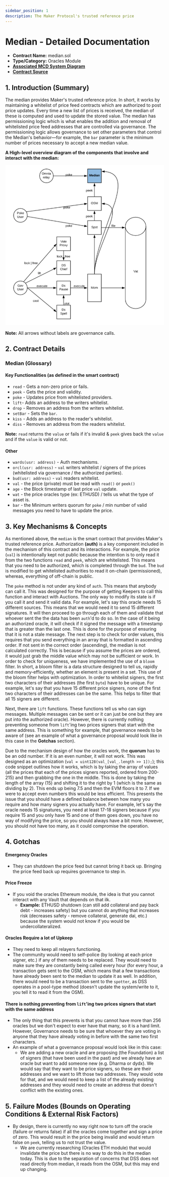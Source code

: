 ```yaml
---
sidebar_position: 1
description: The Maker Protocol's trusted reference price
---
```


# Median - Detailed Documentation

* **Contract Name:** median.sol
* **Type/Category:** Oracles Module
* [**Associated MCD System Diagram**](https://github.com/makerdao/dss/wiki)
* [**Contract Source**](https://github.com/makerdao/median/blob/master/src/median.sol)

## 1. Introduction (Summary)

The median provides Maker's trusted reference price. In short, it works by maintaining a whitelist of price feed contracts which are authorized to post price updates. Every time a new list of prices is received, the median of these is computed and used to update the stored value. The median has permissioning logic which is what enables the addition and removal of whitelisted price feed addresses that are controlled via governance. The permissioning logic allows governance to set other parameters that control the Median's behavior—for example, the `bar` parameter is the minimum number of prices necessary to accept a new median value.

**A High-level overview diagram of the components that involve and interact with the median:**

![](<../../assets/oracles (1) (1).png>)

**Note:** All arrows without labels are governance calls.

## 2. Contract Details

### Median (Glossary)

#### Key Functionalities (as defined in the smart contract)

* `read` - Gets a non-zero price or fails.
* `peek` - Gets the price and validity.
* `poke` - Updates price from whitelisted providers.
* `lift`- Adds an address to the writers whitelist.
* `drop` - Removes an address from the writers whitelist.
* `setBar` - Sets the `bar`.
* `kiss` - Adds an address to the reader's whitelist.
* `diss` - Removes an address from the readers whitelist.

**Note:** `read` returns the `value` or fails if it's invalid & `peek` gives back the `value` and if the `value` is valid or not.

#### Other

* `wards(usr: address)` - Auth mechanisms.
* `orcl(usr: address)` - `val` writers whitelist / signers of the prices (whitelisted via governance / the authorized parties).
* `bud(usr: address)` - `val` readers whitelist.
* `val` - the price (private) must be read with `read()` or `peek()`
* `age` - the Block timestamp of last price `val` update.
* `wat` - the price oracles type (ex: ETHUSD) / tells us what the type of asset is.
* `bar` - the Minimum writers quorum for `poke` / min number of valid messages you need to have to update the price.

## 3. Key Mechanisms & Concepts

As mentioned above, the `median` is the smart contract that provides Maker's trusted reference price. Authorization **(auth)** is a key component included in the mechanism of this contract and its interactions. For example, the price (`val`) is intentionally kept not public because the intention is to only read it from the two functions `read` and `peek`, which are whitelisted. This means that you need to be authorized, which is completed through the `bud`. The `bud` is modified to get whitelisted authorities to read it on-chain (permissioned), whereas, everything of off-chain is public.

The `poke` method is not under any kind of `auth`. This means that anybody can call it. This was designed for the purpose of getting Keepers to call this function and interact with Auctions. The only way to modify its state is if you call it and send it valid data. For example, let's say this oracle needs 15 different sources. This means that we would need it to send 15 different signatures. It will then proceed to go through each of them and validate that whoever sent the the data has been `auth`'d to do so. In the case of it being an authorized oracle, it will check if it signed the message with a timestamp that is greater than the last one. This is done for the purpose of ensuring that it is not a stale message. The next step is to check for order values, this requires that you send everything in an array that is formatted in ascending order. If not sent in the correct order (ascending), the median is not calculated correctly. This is because if you assume the prices are ordered, it would just grab the middle value which may not be sufficient or work. In order to check for uniqueness, we have implemented the use of a `bloom` filter. In short, a bloom filter is a data structure designed to tell us, rapidly and memory-efficiently, whether an element is present in a set. This use of the bloom filter helps with optimization. In order to whitelist signers, the first two characters of their addresses (the first `byte`) have to be unique. For example, let's say that you have 15 different price signers, none of the first two characters of their addresses can be the same. This helps to filter that all 15 signers are different.

Next, there are `lift` functions. These functions tell us who can sign messages. Multiple messages can be sent or it can just be one but they are put into the authorized oracle). However, there is currently nothing preventing someone from `lift`'ing two prices signers that start with the same address. This is something for example, that governance needs to be aware of (see an example of what a governance proposal would look like in this case in the **Gotchas** section).

Due to the mechanism design of how the oracles work, the **quorum** has to be an odd number. If it is an even number, it will not work. This was designed as an optimization (`val = uint128(val_[val_.length >> 1]);`); this code snippet outlines how it works, which is by taking the array of values (all the prices that each of the prices signers reported, ordered from 200-215) and then grabbing the one in the middle. This is done by taking the length of the array (15) and shifting it to the right by 1 (which is the same as dividing by 2). This ends up being 7.5 and then the EVM floors it to 7. If we were to accept even numbers this would be less efficient. This presents the issue that you should have a defined balance between how many you require and how many signers you actually have. For example, let's say the oracle needs 15 signatures, you need at least 17-18 signers because if you require 15 and you only have 15 and one of them goes down, you have no way of modifying the price, so you should always have a bit more. However, you should not have too many, as it could compromise the operation.

## 4. Gotchas

#### **Emergency Oracles**

* They can shutdown the price feed but cannot bring it back up. Bringing the price feed back up requires governance to step in.

#### **Price Freeze**

* If you void the oracles Ethereum module, the idea is that you cannot interact with any Vault that depends on that ilk.
  * **Example:** ETHUSD shutdown (can still add collateral and pay back debt - increases safety) but you cannot do anything that increases risk (decreases safety - remove collateral, generate dai, etc.) because the system would not know if you would be undercollateralized.

#### **Oracles Require a lot of Upkeep**

* They need to keep all relayers functioning.
* The community would need to self-police (by looking at each price signer, etc.) if any of them needs to be replaced. They would need to make sure they are constantly being called every hour (for every hour, a transaction gets sent to the OSM, which means that a few transactions have already been sent to the median to update it as well. In addition, there would need to be a transaction sent to the `spotter`, as DSS operates in a pool-type method (doesn't update the system/write to it, you tell it to read it from the OSM).

#### **There is nothing preventing from `lift`'ing two prices signers that start with the same address**

* The only thing that this prevents is that you cannot have more than 256 oracles but we don't expect to ever have that many, so it is a hard limit. However, Governance needs to be sure that whoever they are voting in anyone that they have already voting in before with the same two first characters.
* An example of what a governance proposal would look like in this case:
  * We are adding a new oracle and are proposing (the Foundation) a list of signers (that have been used in the past) and we already have an oracle but want to add someone new (e.g. Dharma or dydx). We would say that they want to be price signers, so these are their addresses and we want to lift those two addresses. They would vote for that, and we would need to keep a list of the already existing addresses and they would need to create an address that doesn't conflict with the existing ones.

## 5. Failure Modes (Bounds on Operating Conditions & External Risk Factors)

* By design, there is currently no way right now to turn off the oracle (failure or returns false) if all the oracles come together and sign a price of zero. This would result in the price being invalid and would return false on `peek`, telling us to not trust the value.
  * We are currently researching (Oracles ETH module) that would invalidate the price but there is no way to do this in the median today. This is due to the separation of concerns that DSS does not read directly from median, it reads from the OSM, but this may end up changing.
